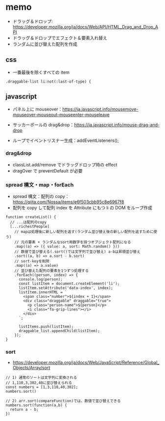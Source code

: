 # memo

- ドラッグ＆ドロップ: https://developer.mozilla.org/ja/docs/Web/API/HTML_Drag_and_Drop_API
- ドラッグ＆ドロップでエフェクト＆要素入れ替え
- ランダムに並び替えた配列を作成

## css

- 一番最後を除くすべての item

```
.draggable-list li:not(:last-of-type) {
```

## javascript

- パネル上に mouseover：https://ja.javascript.info/mousemove-mouseover-mouseout-mouseenter-mouseleave
- サッカーボールの drag&drop：https://ja.javascript.info/mouse-drag-and-drop

- ループでイベントリスナー生成：addEventListeners();

### drag&drop

- classList.add/remove でドラッグドロップ時の effect
- dragOver で preventDefault が必要

### spread 構文・map・forEach

- spread 構文：配列の copy：https://qiita.com/Nossa/items/e6f503cbb95c8e6967f8
- 配列を copy して配列 index を Attribute にもつ li の DOM をループ作成

```
function createList() {
  // ...は配列のcopy
  [...richestPeople]
    // mapは処理後に新しい配列を返す(ランダム並び替え後の新しい配列を返すために使う)
    // 元の要素 + ランダムなsort用数字を持つオブジェクト配列になる
    .map((a) => ({ value: a, sort: Math.random() }))
    // 数値で並び替える(.sort()では文字列で並び替え) a-bは昇順並び替え
    .sort((a, b) => a.sort - b.sort)
    // sort-keyを削除
    .map((a) => a.value)
    // 並び替えた配列の要素を1つずつ処理する
    .forEach((person, index) => {
      console.log(person);
      const listItem = document.createElement('li');
      listItem.setAttribute('data-index', index);
      listItem.innerHTML = `
        <span class="number">${index + 1}</span>
        <div class="draggable" draggable="true">
          <p class="person-name">${person}</p>
          <i class="fa-grip-lines"></i>
        </div>
      `;

      listItems.push(listItem);
      draggable_list.appendChild(listItem);
    });
}
```

### sort

- https://developer.mozilla.org/ja/docs/Web/JavaScript/Reference/Global_Objects/Array/sort

```
// 1) 通常のソートは文字列に変換される
// 1,110,3,302,40に並び替えられる
const numbers = [1,3,110,40,302];
numbers.sort()

// 2) arr.sort(compareFunction)では、数値で並び替えできる
numbers.sort(function(a,b) {
  return a - b;
})

```
